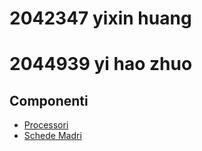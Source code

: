 # 2042347 yixin huang
# 2044939 yi hao zhuo

## Componenti
- [Processori](/componenti/processori.md)
- [Schede Madri](/componenti/schede_madri.md)
